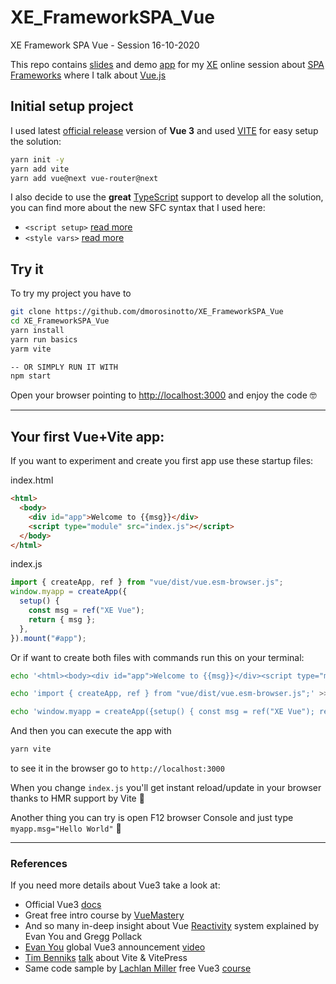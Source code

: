# XE_FrameworkSPA_Vue

XE Framework SPA Vue - Session 16-10-2020

This repo contains [slides](assets/slides.pdf) and demo [app](App.vue) for my [XE](https://www.xedotnet.org/) online session about [SPA Frameworks](https://www.xedotnet.org/eventi/online-meeting-spa-framework-a-confronto/) where I talk about [Vue.js](https://v3.vuejs.org)

## Initial setup project

I used latest [official release](https://github.com/vuejs/vue-next/releases/tag/v3.0.0) version of **Vue 3** and used [VITE](https://github.com/vitejs/vite) for easy setup the solution:

```bash
yarn init -y
yarn add vite
yarn add vue@next vue-router@next
```

I also decide to use the **great** [TypeScript](https://www.typescriptlang.org) support to develop all the solution, you can find more about the new SFC syntax that I used here:

- `<script setup>` [read more](https://github.com/vuejs/rfcs/blob/sfc-improvements/active-rfcs/0000-sfc-script-setup.md)
- `<style vars>` [read more](https://github.com/vuejs/rfcs/blob/sfc-improvements/active-rfcs/0000-sfc-style-variables.md)

## Try it

To try my project you have to

```bash
git clone https://github.com/dmorosinotto/XE_FrameworkSPA_Vue
cd XE_FrameworkSPA_Vue
yarn install
yarn run basics
yarm vite

-- OR SIMPLY RUN IT WITH
npm start
```

Open your browser pointing to [http://localhost:3000](http://localhost:3000) and enjoy the code 🤓

---

## Your first Vue+Vite app:

If you want to experiment and create you first app use these startup files:

index.html

```html
<html>
  <body>
    <div id="app">Welcome to {{msg}}</div>
    <script type="module" src="index.js"></script>
  </body>
</html>
```

index.js

```js
import { createApp, ref } from "vue/dist/vue.esm-browser.js";
window.myapp = createApp({
  setup() {
    const msg = ref("XE Vue");
    return { msg };
  },
}).mount("#app");
```

Or if want to create both files with commands run this on your terminal:

```bash
echo '<html><body><div id="app">Welcome to {{msg}}</div><script type="module" src="index.js"></script></body></html>' >> index.html

echo 'import { createApp, ref } from "vue/dist/vue.esm-browser.js";' >> index.js

echo 'window.myapp = createApp({setup() { const msg = ref("XE Vue"); return { msg }; }}).mount("#app");' >> index.js
```

And then you can execute the app with

```bash
yarn vite
```

to see it in the browser go to `http://localhost:3000`

When you change `index.js` you'll get instant reload/update in your browser thanks to HMR support by Vite 🚀

Another thing you can try is open F12 browser Console and just type `myapp.msg="Hello World"` 🤯

---

### References

If you need more details about Vue3 take a look at:

- Official Vue3 [docs](https://v3.vuejs.org)
- Great free intro course by [VueMastery](https://www.vuemastery.com/courses/intro-to-vue-3/intro-to-vue3)
- And so many in-deep insight about Vue [Reactivity](https://www.vuemastery.com/courses/vue3-deep-dive-with-evan-you/vue3-overview) system explained by Evan You and Gregg Pollack
- [Evan You](@yyx990803) global Vue3 announcement [video](https://youtu.be/Vp5ANvd88x0?t=343)
- [Tim Benniks](@timbenniks) [talk](https://www.youtube.com/watch?v=gojCkw5Ih7E) about Vite & VitePress
- Same code sample by [Lachlan Miller](lmiller1990) free Vue3 [course](https://www.udemy.com/course/complete-vuejs-3-crash-course-composition-api-vue-router-vuex/?couponCode=029EF9F9B2CA89B7D862&s=03)
